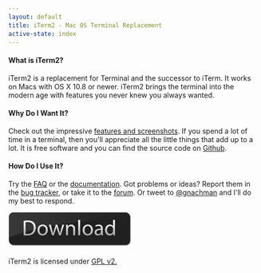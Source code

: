 ```yaml
---
layout: default
title: iTerm2 - Mac OS Terminal Replacement
active-state: index
---
```


#### What is iTerm2?
iTerm2 is a replacement for Terminal and the successor to iTerm. It works on Macs with OS X 10.8 or newer. iTerm2 brings the terminal into the modern age with features you never knew you always wanted.

#### Why Do I Want It?
Check out the impressive <a href="features.html">features and screenshots</a>. If you spend a lot of time in a terminal, then you'll appreciate all the little things that add up to a lot. It is free software and you can find the source code on <a href="https://github.com/gnachman/iTerm2">Github</a>.

#### How Do I Use It?
Try the <a href="faq.html">FAQ</a> or the <a href="documentation.html">documentation</a>. Got problems or ideas? Report them in the <a href="https://iterm2.com/bugs">bug tracker</a>, or take it to the <a href="https://groups.google.com/group/iterm2-discuss">forum</a>. Or tweet to <a href="https://twitter.com/?status=@gnachman">@gnachman</a> and I'll do my best to respond.

<div class="text-center">
        <a href="https://iterm2.com/downloads/stable/iTerm2-3_0_4.zip"><img src="img/download-button.png"></a>
</div>

iTerm2 is licensed under <a href="license.txt">GPL v2.</a>
